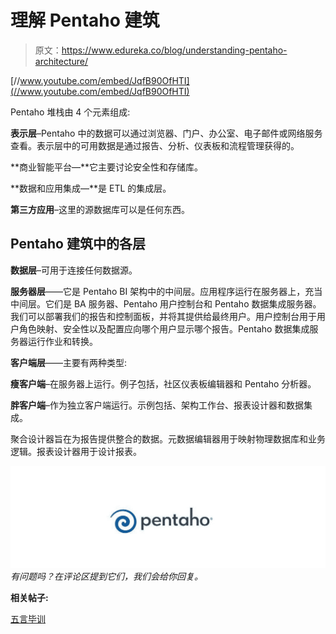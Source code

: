 # 理解 Pentaho 建筑

> 原文：<https://www.edureka.co/blog/understanding-pentaho-architecture/>

[//www.youtube.com/embed/JqfB90OfHTI](//www.youtube.com/embed/JqfB90OfHTI)

Pentaho 堆栈由 4 个元素组成:

**表示层**–Pentaho 中的数据可以通过浏览器、门户、办公室、电子邮件或网络服务查看。表示层中的可用数据是通过报告、分析、仪表板和流程管理获得的。

**商业智能平台—**它主要讨论安全性和存储库。

**数据和应用集成—**是 ETL 的集成层。

**第三方应用**–这里的源数据库可以是任何东西。

## **Pentaho 建筑中的各层**

**数据层**–可用于连接任何数据源。

**服务器层**——它是 Pentaho BI 架构中的中间层。应用程序运行在服务器上，充当中间层。它们是 BA 服务器、Pentaho 用户控制台和 Pentaho 数据集成服务器。我们可以部署我们的报告和控制面板，并将其提供给最终用户。用户控制台用于用户角色映射、安全性以及配置应向哪个用户显示哪个报告。Pentaho 数据集成服务器运行作业和转换。

**客户端层**——主要有两种类型:

**瘦客户端**–在服务器上运行。例子包括，社区仪表板编辑器和 Pentaho 分析器。

**胖客户端**–作为独立客户端运行。示例包括、架构工作台、报表设计器和数据集成。

聚合设计器旨在为报告提供整合的数据。元数据编辑器用于映射物理数据库和业务逻辑。报表设计器用于设计报表。

*![Pentaho Logo - Pentaho Architecture - Edureka](img/d9671a59be4413ddbf95d9ce69eeb0ab.png)有问题吗？在评论区提到它们，我们会给你回复。*

**相关帖子:**

[五言毕训](https://www.edureka.co/pentaho-business-intelligence-training-self-paced)